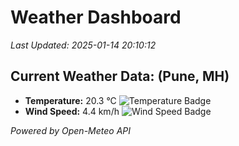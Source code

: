 
# Weather Dashboard

_Last Updated: 2025-01-14 20:10:12_

## Current Weather Data: (Pune, MH)
- **Temperature:** 20.3 °C ![Temperature Badge](https://img.shields.io/badge/Temperature-Medium%20Temp-green)
- **Wind Speed:** 4.4 km/h ![Wind Speed Badge](https://img.shields.io/badge/Wind%20Speed-Low%20Wind-blue)

*Powered by Open-Meteo API*
